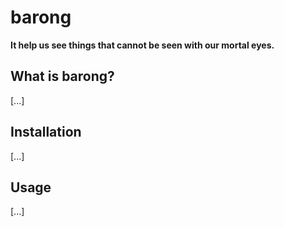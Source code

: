 # barong
**It help us see things that cannot be seen with our mortal eyes.**

## What is barong?
[...]

## Installation
[...]

## Usage
[...]
